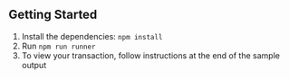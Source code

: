 ## Getting Started

1. Install the dependencies: `npm install`
1. Run `npm run runner`
1. To view your transaction, follow instructions at the end of the sample output